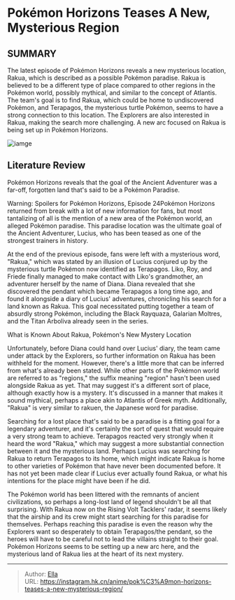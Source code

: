 # Pokémon Horizons Teases A New, Mysterious Region


## SUMMARY 



  The latest episode of Pokémon Horizons reveals a new mysterious location, Rakua, which is described as a possible Pokémon paradise.   Rakua is believed to be a different type of place compared to other regions in the Pokémon world, possibly mythical, and similar to the concept of Atlantis.   The team&#39;s goal is to find Rakua, which could be home to undiscovered Pokémon, and Terapagos, the mysterious turtle Pokémon, seems to have a strong connection to this location. The Explorers are also interested in Rakua, making the search more challenging. A new arc focused on Rakua is being set up in Pokémon Horizons.  

![iamge](https://static1.srcdn.com/wordpress/wp-content/uploads/2023/10/pokemon-liko-roy-new-land.jpg)

## Literature Review

Pokémon Horizons reveals that the goal of the Ancient Adventurer was a far-off, forgotten land that&#39;s said to be a Pokémon Paradise.




Warning: Spoilers for Pokémon Horizons, Episode 24Pokémon Horizons returned from break with a lot of new information for fans, but most tantalizing of all is the mention of a new area of the Pokémon world, an alleged Pokémon paradise. This paradise location was the ultimate goal of the Ancient Adventurer, Lucius, who has been teased as one of the strongest trainers in history.




At the end of the previous episode, fans were left with a mysterious word, &#34;Rakua,&#34; which was stated by an illusion of Lucius conjured up by the mysterious turtle Pokémon now identified as Terapagos. Liko, Roy, and Friede finally managed to make contact with Liko&#39;s grandmother, an adventurer herself by the name of Diana. Diana revealed that she discovered the pendant which became Terapagos a long time ago, and found it alongside a diary of Lucius&#39; adventures, chronicling his search for a land known as Rakua. This goal necessitated putting together a team of absurdly strong Pokémon, including the Black Rayquaza, Galarian Moltres, and the Titan Arboliva already seen in the series.


 What is Known About Rakua, Pokémon&#39;s New Mystery Location 
          

Unfortunately, before Diana could hand over Lucius&#39; diary, the team came under attack by the Explorers, so further information on Rakua has been withheld for the moment. However, there&#39;s a little more that can be inferred from what&#39;s already been stated. While other parts of the Pokémon world are referred to as &#34;regions,&#34; the suffix meaning &#34;region&#34; hasn&#39;t been used alongside Rakua as yet. That may suggest it&#39;s a different sort of place, although exactly how is a mystery. It&#39;s discussed in a manner that makes it sound mythical, perhaps a place akin to Atlantis of Greek myth. Additionally, &#34;Rakua&#34; is very similar to rakuen, the Japanese word for paradise.




Searching for a lost place that&#39;s said to be a paradise is a fitting goal for a legendary adventurer, and it&#39;s certainly the sort of quest that would require a very strong team to achieve. Terapagos reacted very strongly when it heard the word &#34;Rakua,&#34; which may suggest a more substantial connection between it and the mysterious land. Perhaps Lucius was searching for Rakua to return Terapagos to its home, which might indicate Rakua is home to other varieties of Pokémon that have never been documented before. It has not yet been made clear if Lucius ever actually found Rakua, or what his intentions for the place might have been if he did.

The Pokémon world has been littered with the remnants of ancient civilizations, so perhaps a long-lost land of legend shouldn&#39;t be all that surprising. With Rakua now on the Rising Volt Tacklers&#39; radar, it seems likely that the airship and its crew might start searching for this paradise for themselves. Perhaps reaching this paradise is even the reason why the Explorers want so desperately to obtain Terapagos/the pendant, so the heroes will have to be careful not to lead the villains straight to their goal. Pokémon Horizons seems to be setting up a new arc here, and the mysterious land of Rakua lies at the heart of its next mystery.






---

> Author: [Ella](https://instagram.hk.cn/)  
> URL: https://instagram.hk.cn/anime/pok%C3%A9mon-horizons-teases-a-new-mysterious-region/  


